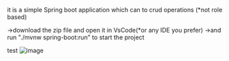it is a simple Spring boot application which can to crud operations (*not role based)

->download the zip file and open it in VsCode(*or any IDE you prefer)
->and run "./mvnw spring-boot:run" to start the project

test
![image](https://github.com/user-attachments/assets/41385d54-3fb8-4a41-b5d0-31160b296137)
